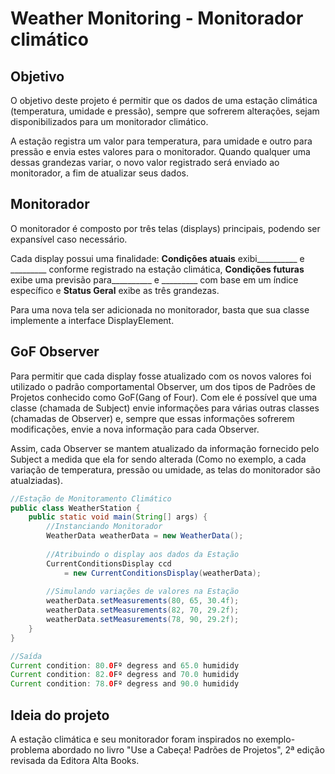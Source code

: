 # Weather Monitoring - Monitorador climático 

## Objetivo

O objetivo deste projeto é permitir que os dados de uma estação climática (temperatura, umidade e pressão), sempre que sofrerem alterações, sejam disponibilizados para um monitorador climático.

A estação registra um valor para temperatura, para umidade e outro para pressão e envia estes valores para o monitorador. Quando qualquer uma dessas grandezas variar, o novo valor registrado será enviado ao monitorador, a fim de atualizar seus dados.

## Monitorador

O monitorador é composto por três telas (displays) principais, podendo ser expansível caso necessário. 

Cada display possui uma finalidade: <b>Condições atuais</b> exibi__________ e _________ conforme registrado na estação climática, <b>Condições futuras</b> exibe uma previsão para__________ e _________ com base em um índice específico e <b>Status Geral</b> exibe as três grandezas.

Para uma nova tela ser adicionada no monitorador, basta que sua classe implemente a interface DisplayElement. 

## GoF Observer

Para permitir que cada display fosse atualizado com os novos valores foi utilizado o padrão comportamental Observer, um dos tipos de Padrões de Projetos conhecido como GoF(Gang of Four). Com ele é possível que uma classe (chamada de Subject) envie informações para várias outras classes (chamadas de Observer) e, sempre que essas informações sofrerem modificações, envie a nova informação para cada Observer.  

Assim, cada Observer se mantem atualizado da informação fornecido pelo Subject a medida que ela for sendo alterada (Como no exemplo, a cada variação de temperatura, pressão ou umidade, as telas do monitorador são atualziadas).

```java
//Estação de Monitoramento Climático
public class WeatherStation {
    public static void main(String[] args) {
        //Instanciando Monitorador
        WeatherData weatherData = new WeatherData();
        
        //Atribuindo o display aos dados da Estação
        CurrentConditionsDisplay ccd
            = new CurrentConditionsDisplay(weatherData);
    
        //Simulando variações de valores na Estação
        weatherData.setMeasurements(80, 65, 30.4f);
        weatherData.setMeasurements(82, 70, 29.2f);
        weatherData.setMeasurements(78, 90, 29.2f);
    }
}

//Saída
Current condition: 80.0Fº degress and 65.0 humididy
Current condition: 82.0Fº degress and 70.0 humididy
Current condition: 78.0Fº degress and 90.0 humididy
```

## Ideia do projeto

A estação climática e seu monitorador foram inspirados no exemplo-problema abordado no livro "Use a Cabeça! Padrões de Projetos", 2ª edição revisada da Editora Alta Books.
